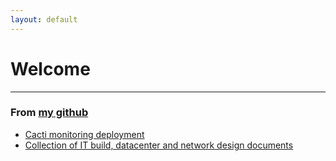 ```yaml
---
layout: default
---
```


# Welcome

---

### From [my github](https://github.com/hmoats)

- [Cacti monitoring deployment](https://github.com/hmoats/cacti)
- [Collection of IT build, datacenter and network design documents](https://github.com/hmoats/group-design-docs-public)

